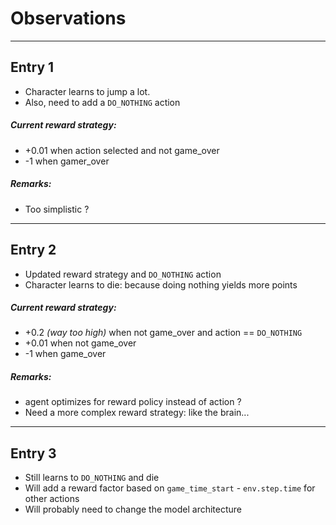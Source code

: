 # Observations

---

## Entry 1
- Character learns to jump a lot.
- Also, need to add a `DO_NOTHING` action

##### Current reward strategy:
- +0.01 when action selected and not game_over
- -1 when gamer_over

##### Remarks:
- Too simplistic ?

---

## Entry 2
- Updated reward strategy and `DO_NOTHING` action
- Character learns to die: because doing nothing yields more points

##### Current reward strategy:
- +0.2 *(way too high)* when not game_over and action == `DO_NOTHING`
- +0.01 when not game_over
- -1 when game_over

##### Remarks:
- agent optimizes for reward policy instead of action ?
- Need a more complex reward strategy: like the brain...

---

## Entry 3
- Still learns to `DO_NOTHING` and die
- Will add a reward factor based on `game_time_start` - `env.step.time` for other actions
- Will probably need to change the model architecture